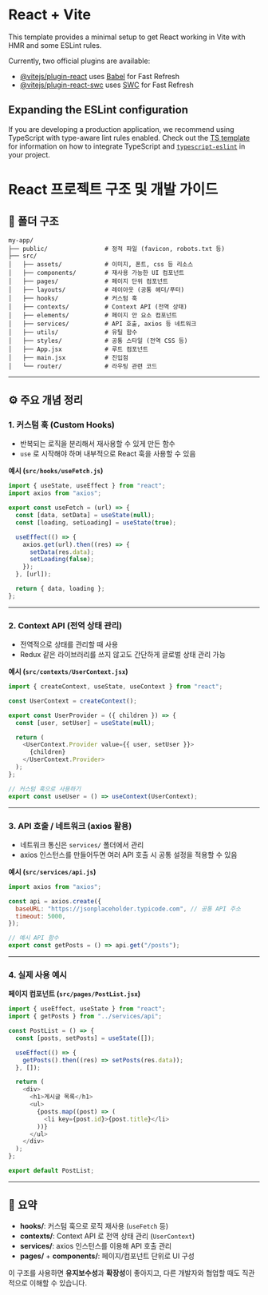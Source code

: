 # React + Vite

This template provides a minimal setup to get React working in Vite with HMR and some ESLint rules.

Currently, two official plugins are available:

- [@vitejs/plugin-react](https://github.com/vitejs/vite-plugin-react/blob/main/packages/plugin-react) uses [Babel](https://babeljs.io/) for Fast Refresh
- [@vitejs/plugin-react-swc](https://github.com/vitejs/vite-plugin-react/blob/main/packages/plugin-react-swc) uses [SWC](https://swc.rs/) for Fast Refresh

## Expanding the ESLint configuration

If you are developing a production application, we recommend using TypeScript with type-aware lint rules enabled. Check out the [TS template](https://github.com/vitejs/vite/tree/main/packages/create-vite/template-react-ts) for information on how to integrate TypeScript and [`typescript-eslint`](https://typescript-eslint.io) in your project.


# React 프로젝트 구조 및 개발 가이드

## 📂 폴더 구조

```
my-app/
├── public/                # 정적 파일 (favicon, robots.txt 등)
├── src/
│   ├── assets/            # 이미지, 폰트, css 등 리소스
│   ├── components/        # 재사용 가능한 UI 컴포넌트
│   ├── pages/             # 페이지 단위 컴포넌트
│   ├── layouts/           # 레이아웃 (공통 헤더/푸터)
│   ├── hooks/             # 커스텀 훅
│   ├── contexts/          # Context API (전역 상태)
│   ├── elements/          # 페이지 안 요소 컴포넌트
│   ├── services/          # API 호출, axios 등 네트워크
│   ├── utils/             # 유틸 함수
│   ├── styles/            # 공통 스타일 (전역 CSS 등)
│   ├── App.jsx            # 루트 컴포넌트
│   ├── main.jsx           # 진입점
│   └── router/            # 라우팅 관련 코드
```

---

## ⚙️ 주요 개념 정리

### 1. 커스텀 훅 (Custom Hooks)
- 반복되는 로직을 분리해서 재사용할 수 있게 만든 함수
- `use` 로 시작해야 하며 내부적으로 React 훅을 사용할 수 있음

**예시 (`src/hooks/useFetch.js`)**
```javascript
import { useState, useEffect } from "react";
import axios from "axios";

export const useFetch = (url) => {
  const [data, setData] = useState(null);
  const [loading, setLoading] = useState(true);

  useEffect(() => {
    axios.get(url).then((res) => {
      setData(res.data);
      setLoading(false);
    });
  }, [url]);

  return { data, loading };
};
```

---

### 2. Context API (전역 상태 관리)
- 전역적으로 상태를 관리할 때 사용
- Redux 같은 라이브러리를 쓰지 않고도 간단하게 글로벌 상태 관리 가능

**예시 (`src/contexts/UserContext.jsx`)**
```javascript
import { createContext, useState, useContext } from "react";

const UserContext = createContext();

export const UserProvider = ({ children }) => {
  const [user, setUser] = useState(null);

  return (
    <UserContext.Provider value={{ user, setUser }}>
      {children}
    </UserContext.Provider>
  );
};

// 커스텀 훅으로 사용하기
export const useUser = () => useContext(UserContext);
```

---

### 3. API 호출 / 네트워크 (axios 활용)
- 네트워크 통신은 `services/` 폴더에서 관리
- axios 인스턴스를 만들어두면 여러 API 호출 시 공통 설정을 적용할 수 있음

**예시 (`src/services/api.js`)**
```javascript
import axios from "axios";

const api = axios.create({
  baseURL: "https://jsonplaceholder.typicode.com", // 공통 API 주소
  timeout: 5000,
});

// 예시 API 함수
export const getPosts = () => api.get("/posts");
```

---

### 4. 실제 사용 예시

**페이지 컴포넌트 (`src/pages/PostList.jsx`)**
```javascript
import { useEffect, useState } from "react";
import { getPosts } from "../services/api";

const PostList = () => {
  const [posts, setPosts] = useState([]);

  useEffect(() => {
    getPosts().then((res) => setPosts(res.data));
  }, []);

  return (
    <div>
      <h1>게시글 목록</h1>
      <ul>
        {posts.map((post) => (
          <li key={post.id}>{post.title}</li>
        ))}
      </ul>
    </div>
  );
};

export default PostList;
```

---

## 🚀 요약
- **hooks/**: 커스텀 훅으로 로직 재사용 (`useFetch` 등)
- **contexts/**: Context API 로 전역 상태 관리 (`UserContext`)
- **services/**: axios 인스턴스를 이용해 API 호출 관리
- **pages/** + **components/**: 페이지/컴포넌트 단위로 UI 구성

이 구조를 사용하면 **유지보수성**과 **확장성**이 좋아지고, 다른 개발자와 협업할 때도 직관적으로 이해할 수 있습니다.  
